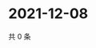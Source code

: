 # 2021-12-08

共 0 条

<!-- BEGIN WEIBO -->
<!-- 最后更新时间 Wed Dec 08 2021 05:13:18 GMT+0800 (China Standard Time) -->

<!-- END WEIBO -->
